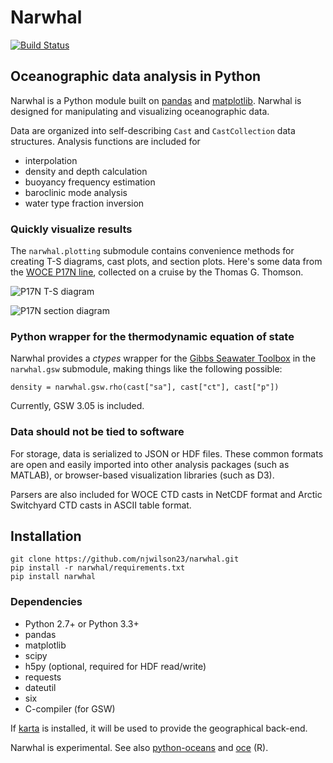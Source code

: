 # Narwhal

[![Build Status](https://travis-ci.org/njwilson23/narwhal.svg?branch=master)](https://travis-ci.org/njwilson23/narwhal)

## Oceanographic data analysis in Python

Narwhal is a Python module built on [pandas](http://pandas.pydata.org/) and
[matplotlib](http://matplotlib.org/). Narwhal is designed for manipulating and
visualizing oceanographic data.

Data are organized into self-describing `Cast` and `CastCollection` data
structures. Analysis functions are included for

- interpolation
- density and depth calculation
- buoyancy frequency estimation
- baroclinic mode analysis
- water type fraction inversion

### Quickly visualize results

The `narwhal.plotting` submodule contains convenience methods for creating T-S
diagrams, cast plots, and section plots. Here's some data from the [WOCE P17N
line](http://cchdo.ucsd.edu/cruise/325021_1), collected on a cruise by the
Thomas G. Thomson.

![P17N T-S diagram](https://rawgit.com/njwilson23/narwhal/gh-pages/ts-demo.png)

![P17N section diagram](https://rawgit.com/njwilson23/narwhal/gh-pages/section-demo.png)

### Python wrapper for the thermodynamic equation of state

Narwhal provides a *ctypes* wrapper for the
[Gibbs Seawater Toolbox](http://www.teos-10.org/pubs/gsw/html/gsw_contents.html)
in the `narwhal.gsw` submodule, making things like the following possible:

    density = narwhal.gsw.rho(cast["sa"], cast["ct"], cast["p"])

Currently, GSW 3.05 is included.

### Data should not be tied to software

For storage, data is serialized to JSON or HDF files. These common formats are
open and easily imported into other analysis packages (such as MATLAB), or
browser-based visualization libraries (such as D3).

Parsers are also included for WOCE CTD casts in NetCDF format and Arctic
Switchyard CTD casts in ASCII table format.

## Installation

    git clone https://github.com/njwilson23/narwhal.git
    pip install -r narwhal/requirements.txt
    pip install narwhal

### Dependencies

- Python 2.7+ or Python 3.3+
- pandas
- matplotlib
- scipy
- h5py (optional, required for HDF read/write)
- requests
- dateutil
- six
- C-compiler (for GSW)

If [karta](https://github.com/njwilson23/karta) is installed, it will be used to
provide the geographical back-end.

Narwhal is experimental. See also
[python-oceans](https://github.com/ocefpaf/python-oceans) and
[oce](https://github.com/dankelley/oce) (R).
